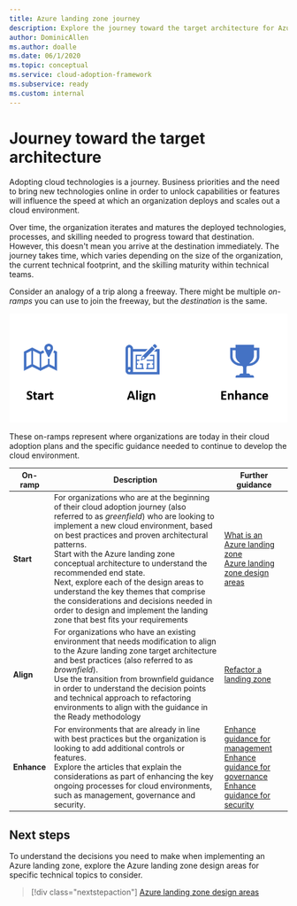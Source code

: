 ```yaml
---
title: Azure landing zone journey
description: Explore the journey toward the target architecture for Azure landing zones.
author: DominicAllen
ms.author: doalle
ms.date: 06/1/2020
ms.topic: conceptual
ms.service: cloud-adoption-framework
ms.subservice: ready
ms.custom: internal
---
```


# Journey toward the target architecture

Adopting cloud technologies is a journey. Business priorities and the need to bring new technologies online in order to unlock capabilities or features will influence the speed at which an organization deploys and scales out a cloud environment.

Over time, the organization iterates and matures the deployed technologies, processes, and skilling needed to progress toward that destination. However, this doesn't mean you arrive at the destination immediately. The journey takes time, which varies depending on the size of the organization, the current technical footprint, and the skilling maturity within technical teams.

Consider an analogy of a trip along a freeway. There might be multiple *on-ramps* you can use to join the freeway, but the *destination* is the same.

![Diagram of Azure landing zone journey on-ramps.](../../_images/ready/alz-journey.png)

These on-ramps represent where organizations are today in their cloud adoption plans and the specific guidance needed to continue to develop the cloud environment.

| On-ramp | Description | Further guidance |
|--|--|--|
| **Start** | For organizations who are at the beginning of their cloud adoption journey (also referred to as *greenfield*) who are looking to implement a new cloud environment, based on best practices and proven architectural patterns. <br> Start with the Azure landing zone conceptual architecture to understand the recommended end state. <br> Next, explore each of the design areas to understand the key themes that comprise the considerations and decisions needed in order to design and implement the landing zone that best fits your requirements | [What is an Azure landing zone](./index.md) <br> [Azure landing zone design areas](./design-areas.md) |
| **Align** | For organizations who have an existing environment that needs modification to align to the Azure landing zone target architecture and best practices (also referred to as *brownfield*). <br> Use the transition from brownfield guidance in order to understand the decision points and technical approach to refactoring environments to align with the guidance in the Ready methodology | [Refactor a landing zone](./refactor.md) |
| **Enhance** | For environments that are already in line with best practices but the organization is looking to add additional controls or features. <br> Explore the articles that explain the considerations as part of enhancing the key ongoing processes for cloud environments, such as management, governance and security. | [Enhance guidance for management](../considerations/landing-zone-operations.md) <br> [Enhance guidance for governance](../considerations/landing-zone-governance.md) <br> [Enhance guidance for security](../considerations/landing-zone-security.md) |

## Next steps

To understand the decisions you need to make when implementing an Azure landing zone, explore the Azure landing zone design areas for specific technical topics to consider.

> [!div class="nextstepaction"]
> [Azure landing zone design areas](./design-areas.md)
